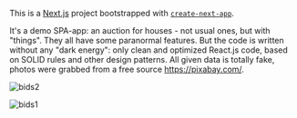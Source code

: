 This is a [Next.js](https://nextjs.org/) project bootstrapped with [`create-next-app`](https://github.com/vercel/next.js/tree/canary/packages/create-next-app).

It's a demo SPA-app: an auction for houses - not usual ones, but with "things". They all have some paranormal features. But the code is written without any "dark energy":
only clean and optimized React.js code, based on SOLID rules and other design patterns. All given data is totally fake, photos were grabbed from a free source https://pixabay.com/.

![bids2](https://github.com/user-attachments/assets/10615d77-d6dc-4119-94d6-59e483a9a903)

![bids1](https://github.com/user-attachments/assets/8a148af1-8134-474c-9df9-14eea451dbc9)
